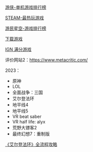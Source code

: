 
[游侠-单机游戏排行榜](https://www.ali213.net/paihb.html)

[STEAM-最热玩游戏](https://store.steampowered.com/charts/mostplayed)

[游民星空-游戏排行榜](https://www.gamersky.com/top/)

[下载游戏](https://laoquzhang.com/)


[IGN 满分游戏](https://www.3dmgame.com/news/202207/3846424.html)

评价网站2：https://www.metacritic.com/


2023：
- 原神
- LOL
- 全面战争：三国
- 艾尔登法环
- 地平线4
- 地平线5
- VR beat saber
- VR half life: alyx
- 荒野大镖客2
- 最终幻想7：重制版


[《艾尔登法环》全流程攻略](https://gl.ali213.net/html/2021-11/729019.html)